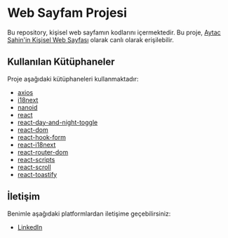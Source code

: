 # Web Sayfam Projesi

Bu repository, kişisel web sayfamın kodlarını içermektedir. Bu proje, [Aytac Sahin'in Kişisel Web Sayfası](https://aytac-sahin.vercel.app/) olarak canlı olarak erişilebilir.

## Kullanılan Kütüphaneler

Proje aşağıdaki kütüphaneleri kullanmaktadır:

- [axios](https://www.npmjs.com/package/axios)
- [i18next](https://www.npmjs.com/package/i18next)
- [nanoid](https://www.npmjs.com/package/nanoid)
- [react](https://www.npmjs.com/package/react)
- [react-day-and-night-toggle](https://www.npmjs.com/package/react-day-and-night-toggle)
- [react-dom](https://www.npmjs.com/package/react-dom)
- [react-hook-form](https://www.npmjs.com/package/react-hook-form)
- [react-i18next](https://www.npmjs.com/package/react-i18next)
- [react-router-dom](https://www.npmjs.com/package/react-router-dom)
- [react-scripts](https://www.npmjs.com/package/react-scripts)
- [react-scroll](https://www.npmjs.com/package/react-scroll)
- [react-toastify](https://www.npmjs.com/package/react-toastify)

## İletişim

Benimle aşağıdaki platformlardan iletişime geçebilirsiniz:

- [LinkedIn](https://www.linkedin.com/in/aytacsahin/)